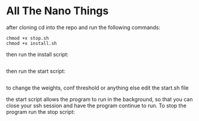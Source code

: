 # All The Nano Things
after cloning cd into the repo and run the following commands:
```chmod +x start.sh
chmod +x stop.sh
chmod +x install.sh
```
then run the install script:
```./install.sh
```
then run the start script:
```./start_script.sh
```

to change the weights, conf threshold or anything else edit the start.sh file

the start script allows the program to run in the background, so that you can close your ssh session and have the program continue to run. To stop the program run the stop script:
```./stop.sh
```
